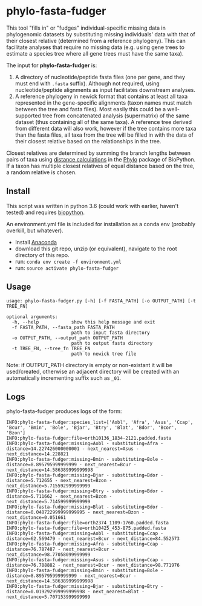 # phylo-fasta-fudger

This tool "fills in" or "fudges" individual-specific missing data in phylogenomic datasets by substituting missing individuals' data with that of their closest relative (determined from a reference phylogeny). This can facilitate analyses that require no missing data (e.g. using gene trees to estimate a species tree where all gene trees must have the same taxa).

The input for **phylo-fasta-fudger** is:
1. A directory of nucleotide/peptide fasta files (one per gene, and they must end with `.fasta` suffix). Although not required, using nucleotide/peptide alignments as input facilitates downstream analyses.
2. A reference phylogeny in newick format that contains at least all taxa represented in the gene-specific alignments (taxon names must match between the tree and fasta files). Most easily this could be a well-supported tree from concatenated analysis (supermatrix) of the same dataset (thus containing all of the same taxa). A reference tree derived from different data will also work, however if the tree contains more taxa than the fasta files, all taxa from the tree will be filled in with the data of their closest relative based on the relationships in the tree.

Closest relatives are determined by summing the branch lengths between pairs of taxa using [distance calculations](https://github.com/biopython/biopython/blob/master/Bio/Phylo/BaseTree.py#L482) in the [Phylo](http://biopython.org/wiki/Phylo) package of BioPython. If a taxon has multiple closest relatives of equal distance based on the tree, a random relative is chosen.

## Install

This script was written in python 3.6 (could work with earlier, haven't tested) and requires [biopython](http://biopython.org/).

An environment.yml file is included for installation as a conda env (probably overkill, but whatever).

 - Install [Anaconda](https://www.anaconda.com/download/)
 - download this git repo, unzip (or equivalent), navigate to the root directory of this repo.
 - run: `conda env create -f environment.yml`
 - run: `source activate phylo-fasta-fudger`
 
## Usage
 
```
usage: phylo-fasta-fudger.py [-h] [-f FASTA_PATH] [-o OUTPUT_PATH] [-t TREE_FN]

optional arguments:
  -h, --help            show this help message and exit
  -f FASTA_PATH, --fasta_path FASTA_PATH
                        path to input fasta directory
  -o OUTPUT_PATH, --output_path OUTPUT_PATH
                        path to output fasta directory
  -t TREE_FN, --tree_fn TREE_FN
                        path to newick tree file
```

Note: if OUTPUT_PATH directory is empty or non-existant it will be used/created, otherwise an adjacent directory will be created with an automatically incrementing suffix such as `_01`.

## Logs

phylo-fasta-fudger produces logs of the form:
```
INFO:phylo-fasta-fudger:species_list=['Aobl', 'Afra', 'Asus', 'Ccap', 'Bcur', 'Bmin', 'Bole', 'Bjar', 'Btry', 'Blat', 'Bdor', 'Bcor', 'Bzon']
INFO:phylo-fasta-fudger:file=orth10136_1834-2121.padded.fasta
INFO:phylo-fasta-fudger:missing=Aobl - substituting=Afra - distance=14.227426000000001 - next_nearest=Asus - next_distance=14.228821
INFO:phylo-fasta-fudger:missing=Bmin - substituting=Bole - distance=8.895795999999999 - next_nearest=Bcur - next_distance=14.586389999999998
INFO:phylo-fasta-fudger:missing=Bjar - substituting=Bdor - distance=5.712655 - next_nearest=Bzon - next_distance=5.715592999999999
INFO:phylo-fasta-fudger:missing=Btry - substituting=Bdor - distance=5.711662 - next_nearest=Bzon - next_distance=5.714599999999999
INFO:phylo-fasta-fudger:missing=Blat - substituting=Bdor - distance=0.048722999999999995 - next_nearest=Bzon - next_distance=0.051661
INFO:phylo-fasta-fudger:file=orth2374_1109-1760.padded.fasta
INFO:phylo-fasta-fudger:file=orth10425_453-875.padded.fasta
INFO:phylo-fasta-fudger:missing=Aobl - substituting=Ccap - distance=62.569479 - next_nearest=Bcur - next_distance=84.552573
INFO:phylo-fasta-fudger:missing=Afra - substituting=Ccap - distance=76.787487 - next_nearest=Bcur - next_distance=98.77058099999999
INFO:phylo-fasta-fudger:missing=Asus - substituting=Ccap - distance=76.788882 - next_nearest=Bcur - next_distance=98.771976
INFO:phylo-fasta-fudger:missing=Bmin - substituting=Bole - distance=8.895795999999999 - next_nearest=Bcur - next_distance=14.586389999999998
INFO:phylo-fasta-fudger:missing=Bjar - substituting=Btry - distance=0.019292999999999998 - next_nearest=Blat - next_distance=5.707153999999999
```
